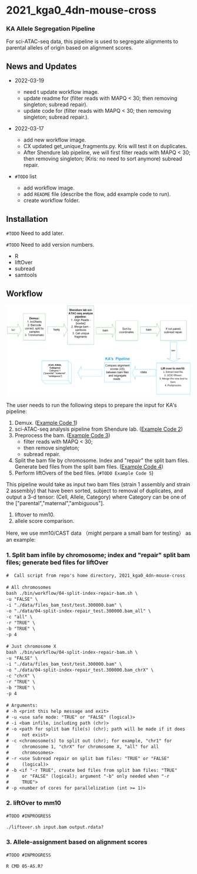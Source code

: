 # 2021_kga0_4dn-mouse-cross

### KA Allele Segregation Pipeline

For sci-ATAC-seq data, this pipeline is used to segregate alignments to parental alleles of origin based on alignment scores.

## News and Updates

* 2022-03-19
  + need t update workflow image.
  + update readme for (filter reads with MAPQ < 30; then removing singleton; subread repair).
  + update code for (filter reads with MAPQ < 30; then removing singleton; subread repair.).

* 2022-03-17
  + add new workflow image.
  + CX updated get_unique_fragments.py. Kris will test it on duplicates.
  + After Shendure lab pipeline, we will first filter reads with MAPQ < 30; then removing singleton; (Kris: no need to sort anymore) subread repair. 

* `#TODO` list
  + add workflow image.
  + add `README` file (describe the flow, add example code to run).
  + create workflow folder.

## Installation

`#TODO` Need to add later.

`#TODO` Need to add version numbers.
  + R
  + liftOver
  + subread
  + samtools

## Workflow

![plot](AlleleSegregation-03-17-2022.png)

The user needs to run the following steps to prepare the input for KA's pipeline:
1. Demux. ([Example Code 1](https://github.com/Noble-Lab/2021_kga0_4dn-mouse-cross/blob/main/bin/workflow/01-demux.sh))
2. sci-ATAC-seq analysis pipeline from Shendure lab. ([Example Code 2](https://github.com/Noble-Lab/2021_kga0_4dn-mouse-cross/blob/main/bin/workflow/02-sci-ATAC-seq-analysis.sh))
3. Preprocess the bam. ([Example Code 3](https://github.com/Noble-Lab/2021_kga0_4dn-mouse-cross/blob/main/bin/workflow/03-preprocess.sh))
    + filter reads with MAPQ < 30; 
    + then remove singleton; 
    + subread repair.
4. Split the bam file by chromosome. Index and "repair" the split bam files. Generate bed files from the split bam files. ([Example Code 4](https://github.com/Noble-Lab/2021_kga0_4dn-mouse-cross/blob/main/bin/workflow/04-split-index-repair-bam.sh))
5. Perform liftOvers of the bed files. (`#TODO Example Code 5`)

This pipeline would take as input two bam files (strain 1 assembly and strain 2 assembly) that have been sorted, subject to removal of duplicates, and output a 3-d tensor: (Cell, Allele, Category) where Category can be one of the ["parental","maternal","ambiguous"].

1. liftover to mm10.
2. allele score comparison.

Here, we use mm10/CAST data （might perpare a small bam for testing） as an example:

### 1. Split bam infile by chromosome; index and "repair" split bam files; generate bed files for liftOver

```{bash split-index-repair-bam}
#  Call script from repo's home directory, 2021_kga0_4dn-mouse-cross

# All chromosomes
bash ./bin/workflow/04-split-index-repair-bam.sh \
-u "FALSE" \
-i "./data/files_bam_test/test.300000.bam" \
-o "./data/04-split-index-repair_test.300000.bam_all" \
-c "all" \
-r "TRUE" \
-b "TRUE" \
-p 4

# Just chromosome X
bash ./bin/workflow/04-split-index-repair-bam.sh \
-u "FALSE" \
-i "./data/files_bam_test/test.300000.bam" \
-o "./data/04-split-index-repair_test.300000.bam_chrX" \
-c "chrX" \
-r "TRUE" \
-b "TRUE" \
-p 4

# Arguments:
# -h <print this help message and exit>
# -u <use safe mode: "TRUE" or "FALSE" (logical)>
# -i <bam infile, including path (chr)>
# -o <path for split bam file(s) (chr); path will be made if it does
#     not exist>
# -c <chromosome(s) to split out (chr); for example, "chr1" for
#     chromosome 1, "chrX" for chromosome X, "all" for all
#     chromosomes>
# -r <use Subread repair on split bam files: "TRUE" or "FALSE"
#     (logical)>
# -b <if "-r TRUE", create bed files from split bam files: "TRUE"
#     or "FALSE" (logical); argument "-b" only needed when "-r
#     TRUE">
# -p <number of cores for parallelization (int >= 1)>

```

### 2. liftOver to mm10
`#TODO #INPROGRESS`

```{bash liftover}
./liftover.sh input.bam output.rdata?
```

### 3. Allele-assignment based on alignment scores
`#TODO #INPROGRESS`

```{R liftover}
R CMD 05-AS.R?
```

